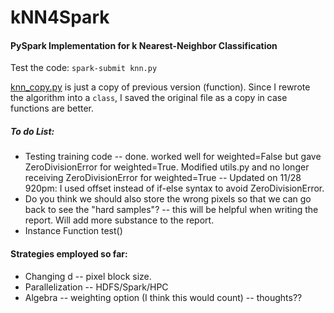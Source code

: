 # kNN4Spark
#### PySpark Implementation for k Nearest-Neighbor Classification

Test the code: `spark-submit knn.py`

[knn_copy.py](https://github.com/zhiyzuo/kNN4Spark/blob/master/knn_copy.py) is just a copy of previous version (function). Since I rewrote the algorithm into a `class`, I saved the original file as a copy in case functions are better.

##### To do List:

* Testing training code -- done. worked well for weighted=False but gave ZeroDivisionError for weighted=True. Modified utils.py and no longer receiving ZeroDivisionError for weighted=True -- Updated on 11/28 920pm: I used offset instead of if-else syntax to avoid ZeroDivisionError.
* Do you think we should also store the wrong pixels so that we can go back to see the "hard samples"? -- this will be helpful when writing the report. Will add more substance to the report.
* Instance Function test()

#### Strategies employed so far:

* Changing d -- pixel block size.
* Parallelization -- HDFS/Spark/HPC
* Algebra -- weighting option (I think this would count) -- thoughts??


